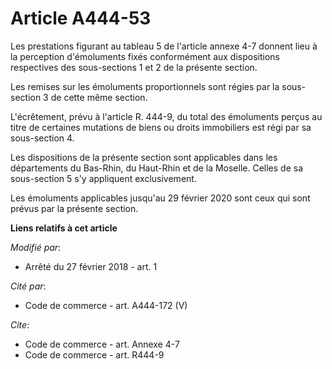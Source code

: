 # Article A444-53

Les prestations figurant au tableau 5 de l'article annexe 4-7 donnent lieu à la perception d'émoluments fixés conformément
aux dispositions respectives des sous-sections 1 et 2 de la présente section.

Les remises sur les émoluments proportionnels sont régies par la sous-section 3 de cette même section.

L'écrêtement, prévu à l'article R. 444-9, du total des émoluments perçus au titre de certaines mutations de biens ou droits
immobiliers est régi par sa sous-section 4.

Les dispositions de la présente section sont applicables dans les départements du Bas-Rhin, du Haut-Rhin et de la Moselle.
Celles de sa sous-section 5 s'y appliquent exclusivement.

Les émoluments applicables jusqu'au 29 février 2020 sont ceux qui sont prévus par la présente section.

**Liens relatifs à cet article**

_Modifié par_:

  - Arrêté du 27 février 2018 - art. 1

_Cité par_:

  - Code de commerce - art. A444-172 (V)

_Cite_:

  - Code de commerce - art. Annexe 4-7
  - Code de commerce - art. R444-9
